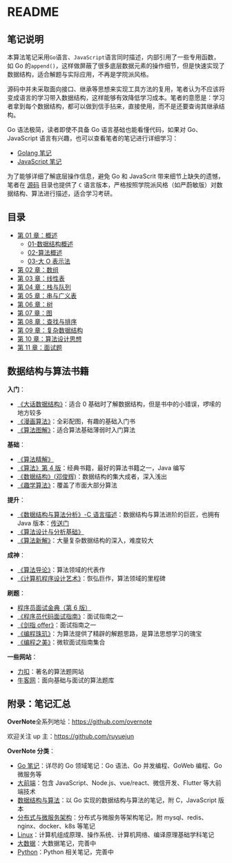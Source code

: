 # README

## 笔记说明

本算法笔记采用`Go`语言、`JavaScript`语言同时描述，内部引用了一些专用函数，如 Go 的`append()`，这样做屏蔽了很多底层数据元素的操作细节，但是快速实现了数据结构，适合解题与实际应用，不再是学院派风格。

源码中并未采取面向接口、继承等思想来实现工具方法的复用，笔者认为不应该将变成语言的学习带入数据结构，这样能够有效降低学习成本。笔者的意愿是：学习者拿到每个数据结构，都可以做到信手拈来，直接使用，而不是还要查询其继承结构。

Go 语法极简，读者即使不具备 Go 语言基础也能看懂代码，如果对 Go、JavaScript 语言有兴趣，也可以查看笔者的笔记进行详细学习：

- [Golang 笔记](https://github.com/overnote/over-golang)
- [JavaScript 笔记](https://github.com/overnote/over-javascript)

为了能够详细了解底层操作信息，避免 Go 和 JavaScrit 带来细节上缺失的遗憾，笔者在 [源码](https://github.com/overnote/over-algorithm/tree/master/sources) 目录也提供了 `C` 语言版本，严格按照学院派风格（如严蔚敏版）对数据结构、算法进行描述，适合学习考研。

## 目录

- [第 01 章：概述](https://github.com/overnote/over-algorithm/tree/master/01-Overview)
  - [01-数据结构概述](https://github.com/overnote/over-algorithm/blob/master/01-Overview/01-DataStructure-Overview.md)
  - [02-算法概述](https://github.com/overnote/over-algorithm/blob/master/01-Overview/02-Algorithm-Overview.md)
  - [03-大 O 表示法](https://github.com/overnote/over-algorithm/blob/master/01-Overview/03-Big-O-Notation.md)
- [第 02 章：数组](https://github.com/overnote/over-algorithm/tree/master/Array)
- [第 03 章：线性表](https://github.com/overnote/over-algorithm/tree/master/LinearList)
- [第 04 章：栈与队列](https://github.com/overnote/over-algorithm/tree/master/)
- [第 05 章：串与广义表](https://github.com/overnote/over-algorithm/tree/master/)
- [第 06 章：树](https://github.com/overnote/over-algorithm/tree/master/)
- [第 07 章：图](https://github.com/overnote/over-algorithm/tree/master/)
- [第 08 章：查找与排序](https://github.com/overnote/over-algorithm/tree/master/)
- [第 09 章：复杂数据结构](https://github.com/overnote/over-algorithm/tree/master/)
- [第 10 章：算法设计思想](https://github.com/overnote/over-algorithm/tree/master/)
- [第 11 章：面试题](https://github.com/overnote/over-algorithm/tree/master/)

## 数据结构与算法书籍

**入门**：

- [《大话数据结构》](https://book.douban.com/subject/6424904/)：适合 0 基础时了解数据结构，但是书中的小错误，啰嗦的地方较多
- [《漫画算法》](https://book.douban.com/subject/33420587/)：全彩配图，有趣的基础入门书
- [《算法图解》](https://book.douban.com/subject/26979890/)：适合算法基础薄弱时入门算法

**基础**：

- [《算法精解》](https://book.douban.com/subject/14267904/)
- [《算法》第 4 版](https://book.douban.com/subject/10432347/)：经典书籍，最好的算法书籍之一，Java 编写
- [《数据结构》(邓俊辉)](https://book.douban.com/subject/25859528/)：数据结构的集大成者，深入浅出
- [《趣学算法》](https://book.douban.com/subject/27109832/)：覆盖了市面大部分算法

**提升**：

- [《数据结构与算法分析》-C 语言描述](https://book.douban.com/subject/4924153/)：数据结构与算法进阶的巨匠，也拥有 Java 版本：[传送门](https://book.douban.com/subject/26745780/)
- [《算法设计与分析基础》](https://book.douban.com/subject/26337727/)
- [《算法新解》](https://book.douban.com/subject/26931430/)：大量复杂数据结构的深入，难度较大

**成神**：

- [《算法导论》](https://book.douban.com/subject/1885170/)：算法领域的代表作
- [《计算机程序设计艺术》](https://book.douban.com/subject/1130500/)：恢弘巨作，算法领域的里程碑

**刷题**：

- [程序员面试金典（第 6 版）](https://book.douban.com/subject/34813624/)
- [《程序员代码面试指南》](https://book.douban.com/subject/26638586/)：面试指南之一
- [《剑指 offer》](https://book.douban.com/subject/27008702/)：面试指南之一
- [《编程珠玑》](https://book.douban.com/subject/3227098/)：为算法提供了精辟的解题思路，是算法思想学习的瑰宝
- [《编程之美》](https://book.douban.com/subject/3004255/)：微软面试指南集合

**一些网站**：

- [力扣](https://leetcode.com/)：著名的算法题网站
- [牛客网](https://www.nowcoder.com/)：面向基础与面试的算法题库

## 附录：笔记汇总

**OverNote**全系列地址：https://github.com/overnote

欢迎关注 up 主：https://github.com/ruyuejun

**OverNote 分类**：

- [Go 笔记](https://github.com/overnote/over-golang)：详尽的 Go 领域笔记：Go 语法、Go 并发编程、GoWeb 编程、Go 微服务等
- [大前端](https://github.com/overnote/over-javascript)：包含 JavaScript、Node.js、vue/react、微信开发、Flutter 等大前端技术
- [数据结构与算法](https://github.com/overnote/over-algorithm)：以 Go 实现的数据结构与算法的笔记，附 C，JavaScript 版本
- [分布式与微服务架构](https://github.com/overnote/over-server)：分布式与微服务等架构笔记，附 mysql、redis、nginx、docker、k8s 等笔记
- [Linux](https://github.com/overnote/over-linux)：计算机组成原理、操作系统、计算机网络、编译原理基础学科笔记
- [大数据](https://github.com/overnote/over-bigdata)：大数据笔记，完善中
- [Python](https://github.com/overnote/over-python)：Python 相关笔记，完善中
